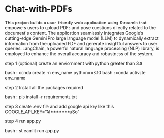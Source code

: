 # Chat-with-PDFs

This project builds a user-friendly web application using Streamlit that empowers users to upload PDFs and pose questions directly related to the document's content. The application seamlessly integrates Google's cutting-edge Gemini Pro large language model (LLM) to dynamically extract information from the uploaded PDF and generate insightful answers to user queries. LangChain, a powerful natural language processing (NLP) library, is employed to enhance the overall accuracy and robustness of the system.


step 1 (optional)
create an enviornment with python greater than 3.9

bash : conda create -n env_name python==3.10
bash : conda activate env_name

step 2
Install all the packages required

bash : pip install -r requirements.txt

step 3
create .env file and add google api key like this
GOOGLE_API_KEY="AI*******uSo"

step 4
run app.py

bash : streamlit run app.py